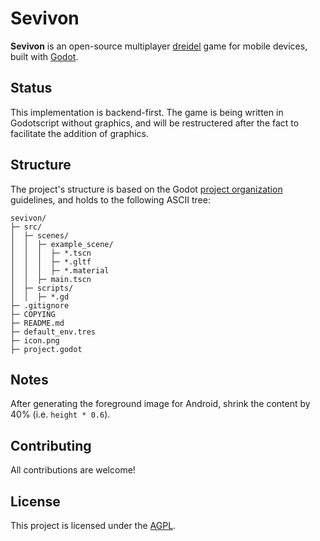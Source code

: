 # Sevivon

**Sevivon** is an open-source multiplayer [dreidel][dreidel] game for
mobile devices, built with [Godot][godot].

## Status

This implementation is backend-first. The game is being written in
Godotscript without graphics, and will be restructered after the fact
to facilitate the addition of graphics.

## Structure

The project's structure is based on the Godot [project
organization][organization] guidelines, and holds to the following
ASCII tree:

```
sevivon/
├─ src/
│  ├─ scenes/
│  │  ├─ example_scene/
│  │  │  ├─ *.tscn
│  │  │  ├─ *.gltf
│  │  │  ├─ *.material
│  │  ├─ main.tscn
│  ├─ scripts/
│  │  ├─ *.gd
├─ .gitignore
├─ COPYING
├─ README.md
├─ default_env.tres
├─ icon.png
├─ project.godot
```

## Notes

After generating the foreground image for Android, shrink the content
by 40% (i.e. `height * 0.6`).

## Contributing

All contributions are welcome!

## License

This project is licensed under the [AGPL][license].

[dreidel]: https://en.wikipedia.org/wiki/Dreidel
[godot]: https://godotengine.org/
[organization]: https://docs.godotengine.org/en/stable/getting_started/workflow/project_setup/project_organization.html
[license]: ./COPYING


